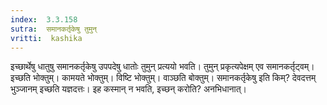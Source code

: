 ```yaml
---
index:  3.3.158
sutra:  समानकर्तृकेषु तुमुन्
vritti:  kashika 
---
```


इच्छार्थेषु धातुषु समानकर्तृकेषु उपपदेषु धातोः तुमुन् प्रत्ययो भवति। तुमुन् प्रकृत्यपेक्षम् एव समानकर्तृट्वम्। इच्छति भोक्तुम्। कामयते भोक्तुम्। विष्टि भोक्तुम्। वाञ्छति बोक्तुम्। समानकर्तृकेषु इति किम्? देवदत्तम् भुञ्जानम् इच्छति यज्ञदत्तः। इह कस्मान् न भवति, इच्छन् करोति? अनभिधानात्।

